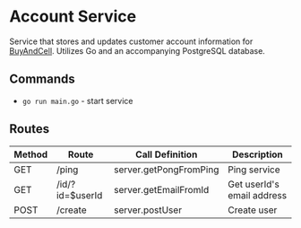 # Account Service

Service that stores and updates customer account information for [BuyAndCell](https://github.com/LexBedwell/BuyAndCell).
Utilizes Go and an accompanying PostgreSQL database.

## Commands
- `go run main.go` - start service

## Routes

| Method | Route | Call Definition | Description
| ------ | ----- | ----- | -----------
| GET | /ping | server.getPongFromPing | Ping service
| GET | /id/?id=$userId | server.getEmailFromId | Get userId's email address
| POST | /create | server.postUser | Create user
